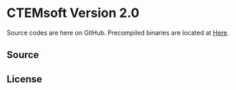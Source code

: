 # CTEMsoft Version 2.0 #

Source codes are here on GitHub. Precompiled binaries are located at [Here](http://muri.materials.cmu.edu/).

## Source ##



## License ##


